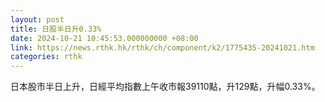 ```yaml
---
layout: post
title: 日股半日升0.33%
date: 2024-10-21 10:45:53.000000000 +08:00
link: https://news.rthk.hk/rthk/ch/component/k2/1775435-20241021.htm
categories: rthk
---
```


日本股市半日上升，日經平均指數上午收市報39110點，升129點，升幅0.33%。
